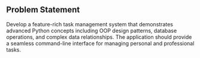 ## Problem Statement

Develop a feature-rich task management system that demonstrates advanced Python concepts including OOP design patterns, database operations, and complex data relationships. The application should provide a seamless command-line interface for managing personal and professional tasks.
